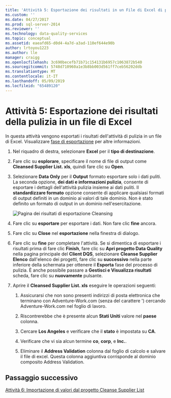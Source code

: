 ```yaml
---
title: 'Attività 5: Esportazione dei risultati in un File di Excel di pulizia | Microsoft Docs'
ms.custom: ''
ms.date: 04/27/2017
ms.prod: sql-server-2014
ms.reviewer: ''
ms.technology: data-quality-services
ms.topic: conceptual
ms.assetid: eaeafd65-d0d4-4a7d-a3ad-110ef644e90b
author: lrtoyou1223
ms.author: lle
manager: craigg
ms.openlocfilehash: 3c690becefb71b71c154131b6957c1063872b540
ms.sourcegitcommit: 5748d710960a1e3b8bb003d561ff7ceb56202ddb
ms.translationtype: MT
ms.contentlocale: it-IT
ms.lasthandoff: 05/09/2019
ms.locfileid: "65489120"
---
```

# <a name="task-5-exporting-cleansing-results-to-an-excel-file"></a>Attività 5: Esportazione dei risultati della pulizia in un file di Excel
  In questa attività vengono esportati i risultati dell'attività di pulizia in un file di Excel. Visualizzare [fase di esportazione](https://msdn.microsoft.com/library/hh213061.aspx#Export) per altre informazioni.  
  
1.  Nel riquadro di destra, selezionare **Excel** per il **tipo di destinazione**.  
  
2.  Fare clic su **esplorare**, specificare il nome di file di output come **Cleansed Supplier List. xls**, quindi fare clic su **Open**.  
  
3.  Selezionare **Data Only** per il **Output** formato esportare solo i dati puliti. La seconda opzione, **dei dati e informazioni pulizia**, consente di esportare i dettagli dell'attività pulizia insieme ai dati puliti. Il **standardizzare formato** opzione consente di applicare qualsiasi formati di output definiti in un dominio ai valori di tale dominio. Non è stato definito un formato di output in un dominio nell'esercitazione.  
  
     ![Pagina dei risultati di esportazione Cleansing](../../2014/tutorials/media/et-exportingcleansingresultstoanexcelfile.jpg "esportazione pulizia pagina risultati")  
  
4.  Fare clic su **esportare** per esportare i dati. Non fare clic **fine** ancora.  
  
5.  Fare clic su **Close** nel **esportazione** nella finestra di dialogo.  
  
6.  Fare clic su **fine** per completare l'attività. Se si dimentica di esportare i risultati prima di fare clic **Finish**, fare clic su **Apri progetto Data Quality** nella pagina principale del **Client DQS**, selezionare **Cleanse Supplier Elenco** dall'elenco dei progetti, fare clic su **successivo** nella parte inferiore della schermata per ottenere il **Esporta** fase del processo di pulizia. È anche possibile passare a **Gestisci e Visualizza risultati** scheda, fare clic su **nuovamente** pulsante.  
  
7.  Aprire il **Cleansed Supplier List. xls** eseguire le operazioni seguenti:  
  
    1.  Assicurarsi che non sono presenti indirizzi di posta elettronica che terminano con Adventure-Work.com (senza del carattere ') cercando Adventure-Work.com nel foglio di lavoro.  
  
    2.  Riscontrerebbe che è presente alcun **Stati Uniti** valore nel **paese** colonna.  
  
    3.  Cercare **Los Angeles** e verificare che il **stato** è impostata su **CA**.  
  
    4.  Verificare che vi sia alcun termine **co**, **corp**, e **Inc.**.  
  
    5.  Eliminare il **Address Validation** colonna dal foglio di calcolo e salvare il file di excel. Questa colonna aggiuntiva corrisponde al dominio composito Address Validation.  
  
## <a name="next-step"></a>Passaggio successivo  
 [Attività 6: Importazione di valori dal progetto Cleanse Supplier List](../../2014/tutorials/task-6-importing-values-from-the-cleanse-supplier-list-project.md)  
  
  
